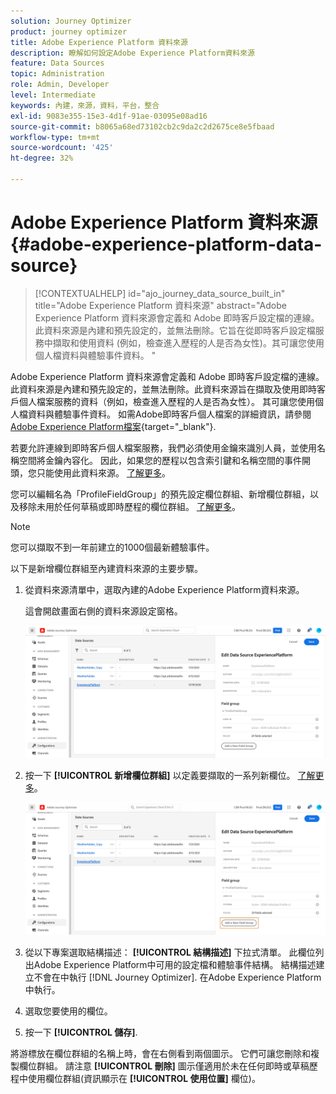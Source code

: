 ```yaml
---
solution: Journey Optimizer
product: journey optimizer
title: Adobe Experience Platform 資料來源
description: 瞭解如何設定Adobe Experience Platform資料來源
feature: Data Sources
topic: Administration
role: Admin, Developer
level: Intermediate
keywords: 內建，來源，資料，平台，整合
exl-id: 9083e355-15e3-4d1f-91ae-03095e08ad16
source-git-commit: b8065a68ed73102cb2c9da2c2d2675ce8e5fbaad
workflow-type: tm+mt
source-wordcount: '425'
ht-degree: 32%

---
```


# Adobe Experience Platform 資料來源 {#adobe-experience-platform-data-source}

>[!CONTEXTUALHELP]
>id="ajo_journey_data_source_built_in"
>title="Adobe Experience Platform 資料來源"
>abstract="Adobe Experience Platform 資料來源會定義和 Adobe 即時客戶設定檔的連線。此資料來源是內建和預先設定的，並無法刪除。它旨在從即時客戶設定檔服務中擷取和使用資料 (例如，檢查進入歷程的人是否為女性)。其可讓您使用個人檔資料與體驗事件資料。 "

Adobe Experience Platform 資料來源會定義和 Adobe 即時客戶設定檔的連線。此資料來源是內建和預先設定的，並無法刪除。此資料來源旨在擷取及使用即時客戶個人檔案服務的資料（例如，檢查進入歷程的人是否為女性）。 其可讓您使用個人檔資料與體驗事件資料。 如需Adobe即時客戶個人檔案的詳細資訊，請參閱 [Adobe Experience Platform檔案](https://experienceleague.adobe.com/docs/experience-platform/profile/home.html?lang=zh-Hant){target="_blank"}.


若要允許連線到即時客戶個人檔案服務，我們必須使用金鑰來識別人員，並使用名稱空間將金鑰內容化。 因此，如果您的歷程以包含索引鍵和名稱空間的事件開頭，您只能使用此資料來源。 [了解更多](../building-journeys/journey.md)。

您可以編輯名為「ProfileFieldGroup」的預先設定欄位群組、新增欄位群組，以及移除未用於任何草稿或即時歷程的欄位群組。 [了解更多](../datasource/configure-data-sources.md#define-field-groups)。


>[!NOTE]
>
>您可以擷取不到一年前建立的1000個最新體驗事件。

以下是新增欄位群組至內建資料來源的主要步驟。

1. 從資料來源清單中，選取內建的Adobe Experience Platform資料來源。

   這會開啟畫面右側的資料來源設定窗格。

   ![](assets/journey23.png)

1. 按一下 **[!UICONTROL 新增欄位群組]** 以定義要擷取的一系列新欄位。 [了解更多](../datasource/configure-data-sources.md#define-field-groups)。

   ![](assets/journey24.png)

1. 從以下專案選取結構描述： **[!UICONTROL 結構描述]** 下拉式清單。 此欄位列出Adobe Experience Platform中可用的設定檔和體驗事件結構。 結構描述建立不會在中執行 [!DNL Journey Optimizer]. 在Adobe Experience Platform中執行。
1. 選取您要使用的欄位。
1. 按一下 **[!UICONTROL 儲存]**.

將游標放在欄位群組的名稱上時，會在右側看到兩個圖示。 它們可讓您刪除和複製欄位群組。 請注意 **[!UICONTROL 刪除]** 圖示僅適用於未在任何即時或草稿歷程中使用欄位群組(資訊顯示在 **[!UICONTROL 使用位置]** 欄位)。
